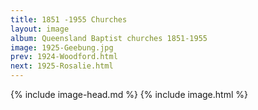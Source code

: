 ```yaml
---
title: 1851 -1955 Churches
layout: image
album: Queensland Baptist churches 1851-1955
image: 1925-Geebung.jpg
prev: 1924-Woodford.html
next: 1925-Rosalie.html
---
```

 {% include image-head.md %}
{% include image.html %}